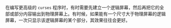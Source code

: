 在编写更高级的 `curses` 程序时，有时需要先建立一个逻辑屏幕，然后再把它的全部或部分内容输出到物理屏幕上。有时候，如果能有一个尺寸大于物理屏幕的逻辑屏幕，一次只显示该逻辑屏幕的某个部分，其效果往往会更好。

